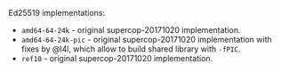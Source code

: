 Ed25519 implementations:

- `amd64-64-24k` - original supercop-20171020 implementation.
- `amd64-64-24k-pic` - original supercop-20171020 implementation with fixes by @l4l, which allow to build shared library with `-fPIC`.
- `ref10` - original supercop-20171020 implementation.
